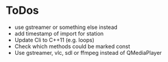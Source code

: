ToDos
======

* use gstreamer or something else instead
* add timestamp of import for station
* Update Cli to C++11 (e.g. loops)
* Check which methods could be marked const
* Use gstreamer, vlc, sdl or ffmpeg instead of QMediaPlayer
